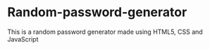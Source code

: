 # Random-password-generator
This is a random password generator made using HTML5, CSS and JavaScript
